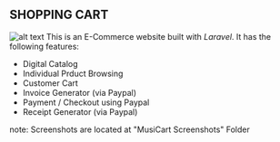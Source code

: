 ## SHOPPING CART
![alt text](https://github.com/allysonmaetubtub17/E-CommerceActivity_Tubtub_MusiCart/blob/master/public/img/musicart1.png "Logo Title Text 1")
This is an E-Commerce website built with *Laravel*. It has the following features:
- Digital Catalog
- Individual Prduct Browsing
- Customer Cart
- Invoice Generator (via Paypal)
- Payment / Checkout using Paypal
- Receipt Generator (via Paypal)

note: Screenshots are located at "MusiCart Screenshots" Folder
